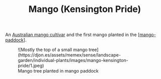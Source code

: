 ﻿---
backlinks:
- title: Individual plants
  url: /sense/landscape-garden/individual-plants/individual-plants.html
latitude: -27.539595
longitude: 152.05545
photos:
  1:
    date: 2025-03-14 17:54:16
    description: Mango - Kensington Pride
    filename: C696CADC-6B1D-42B6-BB05-DB13C764FB5B.heic
    latitude: -27.539595
    longitude: 152.05545
    memexFilename: images/mango-kensington-pride/1.jpeg
    title: None
tags:
- single-plant
title: Mango (Kensington Pride)
type: note
---
An [Australian mango cultivar](https://en.wikipedia.org/wiki/Kensington_Pride) and the first mango planted in the [[mango-paddock]].

<figure markdown>
![Mostly the top of a small mango tree](https://djon.es/assets/memex/sense/landscape-garden/individual-plants/images/mango-kensington-pride/1.jpeg)
<figcaption>Mango tree planted in mango paddock</figcaption>
</figure>

[//begin]: # "Autogenerated link references for markdown compatibility"
[mango-paddock]: ../mango-paddock "Mango paddock"
[//end]: # "Autogenerated link references"